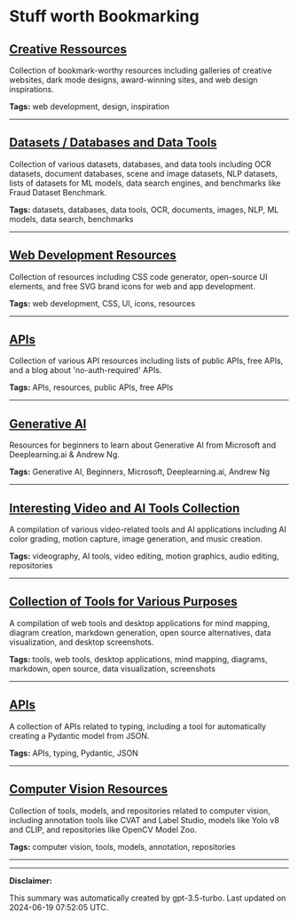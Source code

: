 # Stuff worth Bookmarking

## [Creative Ressources](./creative.md)

Collection of bookmark-worthy resources including galleries of creative websites, dark mode designs, award-winning sites, and web design inspirations.

**Tags:** web development, design, inspiration

---

## [Datasets / Databases and Data Tools](./data.md)

Collection of various datasets, databases, and data tools including OCR datasets, document databases, scene and image datasets, NLP datasets, lists of datasets for ML models, data search engines, and benchmarks like Fraud Dataset Benchmark.

**Tags:** datasets, databases, data tools, OCR, documents, images, NLP, ML models, data search, benchmarks

---

## [Web Development Resources](./web-development.md)

Collection of resources including CSS code generator, open-source UI elements, and free SVG brand icons for web and app development.

**Tags:** web development, CSS, UI, icons, resources

---

## [APIs](./api.md)

Collection of various API resources including lists of public APIs, free APIs, and a blog about 'no-auth-required' APIs.

**Tags:** APIs, resources, public APIs, free APIs

---

## [Generative AI](./learning.md)

Resources for beginners to learn about Generative AI from Microsoft and Deeplearning.ai & Andrew Ng.

**Tags:** Generative AI, Beginners, Microsoft, Deeplearning.ai, Andrew Ng

---

## [Interesting Video and AI Tools Collection](./videography.md)

A compilation of various video-related tools and AI applications including AI color grading, motion capture, image generation, and music creation.

**Tags:** videography, AI tools, video editing, motion graphics, audio editing, repositories

---

## [Collection of Tools for Various Purposes](./tools.md)

A compilation of web tools and desktop applications for mind mapping, diagram creation, markdown generation, open source alternatives, data visualization, and desktop screenshots.

**Tags:** tools, web tools, desktop applications, mind mapping, diagrams, markdown, open source, data visualization, screenshots

---

## [APIs](./python.md)

A collection of APIs related to typing, including a tool for automatically creating a Pydantic model from JSON.

**Tags:** APIs, typing, Pydantic, JSON

---

## [Computer Vision Resources](./computer-vision.md)

Collection of tools, models, and repositories related to computer vision, including annotation tools like CVAT and Label Studio, models like Yolo v8 and CLIP, and repositories like OpenCV Model Zoo.

**Tags:** computer vision, tools, models, annotation, repositories

---

---

**Disclaimer:**

This summary was automatically created by gpt-3.5-turbo. Last updated on 2024-06-19 07:52:05 UTC.
